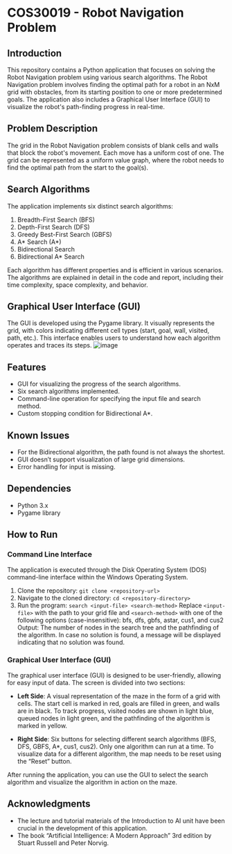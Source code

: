 # COS30019 - Robot Navigation Problem

## Introduction
This repository contains a Python application that focuses on solving the Robot Navigation problem using various search algorithms. The Robot Navigation problem involves finding the optimal path for a robot in an NxM grid with obstacles, from its starting position to one or more predetermined goals. The application also includes a Graphical User Interface (GUI) to visualize the robot's path-finding progress in real-time.

## Problem Description
The grid in the Robot Navigation problem consists of blank cells and walls that block the robot's movement. Each move has a uniform cost of one. The grid can be represented as a uniform value graph, where the robot needs to find the optimal path from the start to the goal(s).

## Search Algorithms
The application implements six distinct search algorithms:
1. Breadth-First Search (BFS)
2. Depth-First Search (DFS)
3. Greedy Best-First Search (GBFS)
4. A* Search (A*)
5. Bidirectional Search
6. Bidirectional A* Search

Each algorithm has different properties and is efficient in various scenarios. The algorithms are explained in detail in the code and report, including their time complexity, space complexity, and behavior.

## Graphical User Interface (GUI)
The GUI is developed using the Pygame library. It visually represents the grid, with colors indicating different cell types (start, goal, wall, visited, path, etc.). This interface enables users to understand how each algorithm operates and traces its steps.
![image](https://github.com/EspiusEdwards/COS30019---Robot-Navigation-Problem/assets/89919588/f9d331b0-da4c-44ac-ba71-e45a0c82f629)

## Features
- GUI for visualizing the progress of the search algorithms.
- Six search algorithms implemented.
- Command-line operation for specifying the input file and search method.
- Custom stopping condition for Bidirectional A*.

## Known Issues
- For the Bidirectional algorithm, the path found is not always the shortest.
- GUI doesn’t support visualization of large grid dimensions.
- Error handling for input is missing.

## Dependencies
- Python 3.x
- Pygame library

## How to Run

### Command Line Interface

The application is executed through the Disk Operating System (DOS) command-line interface within the Windows Operating System.
1. Clone the repository: `git clone <repository-url>`
2. Navigate to the cloned directory: `cd <repository-directory>`
3. Run the program: `search <input-file> <search-method>`
Replace `<input-file>` with the path to your grid file and `<search-method>` with one of the following options (case-insensitive): bfs, dfs, gbfs, astar, cus1, and cus2 
Output: The number of nodes in the search tree and the pathfinding of the algorithm. In case no solution is found, a message will be displayed indicating that no solution was found.

### Graphical User Interface (GUI)

The graphical user interface (GUI) is designed to be user-friendly, allowing for easy input of data. The screen is divided into two sections:

- **Left Side**: A visual representation of the maze in the form of a grid with cells. The start cell is marked in red, goals are filled in green, and walls are in black. To track progress, visited nodes are shown in light blue, queued nodes in light green, and the pathfinding of the algorithm is marked in yellow.

- **Right Side**: Six buttons for selecting different search algorithms (BFS, DFS, GBFS, A*, cus1, cus2). Only one algorithm can run at a time. To visualize data for a different algorithm, the map needs to be reset using the “Reset” button.

After running the application, you can use the GUI to select the search algorithm and visualize the algorithm in action on the maze.

## Acknowledgments
- The lecture and tutorial materials of the Introduction to AI unit have been crucial in the development of this application.
- The book “Artificial Intelligence: A Modern Approach” 3rd edition by Stuart Russell and Peter Norvig.
